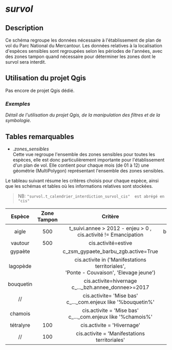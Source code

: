 # _survol_


## Description
 Ce schéma regroupe les données nécessaire à l'établissement de plan de vol du Parc National du Mercantour. 
 Les données relatives à la localisation d'espèces sensibles sont regroupées selon les périodes de l'années, 
 avec des zones tampon quand nécessaire pour déterminer les zones dont le survol sera interdit. 


## Utilisation du projet Qgis
Pas encore de projet Qgis dédié.

### _Exemples_
_Détail de l'utilisation du projet Qgis, de la manipulation des filtres et de la symbologie._

## Tables remarquables
 - _.zones_sensibles_ </br>
 Cette vue regroupe l'ensemble des zones sensibles pour toutes les espèces, elle est donc particulièrement importante pour l'établissement d'un plan 
 de vol. Elle contient pour chaque mois (de 01 à 12) une géométrie (MultiPolygon) représentant l'ensemble des zones sensibles. 

 Le tableau suivant résume les critères choisis pour chaque espèce, ainsi que les schémas et tables où les informations relatives sont stockées. 

 > NB: `"survol.t_calendrier_interdiction_survol_cis"  est abrégé en "cis"`

|Espèce|Zone Tampon|Critère|Schéma|table|
| :--:|:--: |:--:|:--:|:--:|
|aigle|500 | t_suivi.annee > 2012 - enjeu > 0 , </br>cis.activité != Emancipation| bd_aigle_royal|t_suivi_repro - </br >tr_codes_repro - c_aires|
|vautour| 500 | cis.activité=estive|faune|c_vautour_fauve_dortoir_vfd|
| gypaète| | c_zsm_gypaete_barbu_zgb.active=True|faune|c_zsm_gypaete_barbu_zgb|
|lagopède| | cis.activite in ('Manifestations territoriales', </br>'Ponte - Couvaison', 'Elevage jeune')|faune|c_lago_zone_repro_lzr|
|bouquetin| | cis.activite=hivernage </br> c_...\_bzh.annee_donnee>=2017 |faune|c_bouquetin_zone_hivernage_bzh |
|//||cis.activite= 'Mise bas' </br> c_..._com.enjeux like '%bouquetin%'|faune| c_ongules_misebas_com|
|chamois| | cis.activite = 'Mise bas'</br>c_..._com.enjeux like '%chamois%'|faune|c_ongules_misebas_com|
|tétralyre|100|cis.activite = 'Hivernage'|faune|c_tly_zone_quietude_tzq|
|//|100|cis.activite = 'Manifestations territoriales'|faune|c_tly_quartier_comptage_chant_tqc|


<!--
# Description des colonnes remarquables

Attention: Ne sont décrites ici que les colonnes remarquables, ou dont le nom pourrait prêter à confusion. 

#### table_1
| Nom de la colonne      | Type | Description     |
| :---        |    :----:   |          :---: |
| n_truc      | (PK) int       | c'est le numéro du truc   |
| nom_truc   | string        | c'est le nom du fameux truc      |

#### table_2
| Nom de la colonne      | Type | Description     |
| :---        |    :----:   |          :---: |
| n_machin      | int       | c'est le numéro du machin   |
| n_truc   | string        | c'est le numéro du truc      |

#### table_3
| Nom de la colonne      | Type | Description     |
| :---        |    :----:   |          :---: |
|...      |...       |...   |




_____
_Documentation pour utilisateurs avancés et maintenance_

## Exemples de Requêtes
_Quelques exemples de requêtes toutes écrites qui permettent de faire des trucs_

```postgreSQL
--Requête pour avoir tous les trucs commençant par "a" ou "A"
SELECT *
FROM table_1
WHERE nom_truc ILIKE 'a%'
```

## Dépendances

table_3 mise à jour à partir de **schema1.table_46** et **schema3.table_18**



## Code de création des tables

[lien](./README.md)
-->